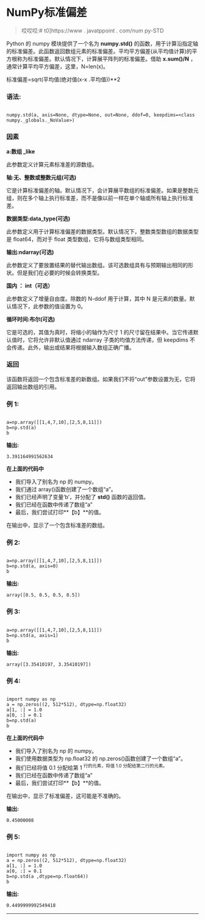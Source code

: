 # NumPy标准偏差

> 哎哎哎:# t0]https://www . javatppoint . com/num py-STD

Python 的 numpy 模块提供了一个名为 **numpy.std()** 的函数，用于计算沿指定轴的标准偏差。此函数返回数组元素的标准偏差。平均平方偏差(从平均值计算)的平方根称为标准偏差。默认情况下，计算展平阵列的标准偏差。借助 **x.sum()/N** ，通常计算平均平方偏差，这里，N=len(x)。

标准偏差=sqrt(平均值(绝对值(x-x .平均值))**2

### 语法:

```

numpy.std(a, axis=None, dtype=None, out=None, ddof=0, keepdims=<class numpy._globals._NoValue>)

```

### 因素

**a:数组 _like**

此参数定义计算元素标准差的源数组。

**轴:无、整数或整数元组(可选)**

它是计算标准偏差的轴。默认情况下，会计算展平数组的标准偏差。如果是整数元组，则在多个轴上执行标准差，而不是像以前一样在单个轴或所有轴上执行标准差。

**数据类型:data_type(可选)**

此参数定义用于计算标准偏差的数据类型。默认情况下，整数类型数组的数据类型是 float64，而对于 float 类型数组，它将与数组类型相同。

**输出:ndarray(可选)**

此参数定义了要放置结果的替代输出数组。该可选数组具有与预期输出相同的形状。但是我们在必要的时候会转换类型。

**国内 ： int（可选）**

此参数定义了增量自由度。除数的 N-ddof 用于计算，其中 N 是元素的数量。默认情况下，此参数的值设置为 0。

**循环时间:布尔(可选)**

它是可选的，其值为真时，将缩小的轴作为尺寸 1 的尺寸留在结果中。当它传递默认值时，它将允许非默认值通过 ndarray 子类的均值方法传递，但 keepdims 不会传递。此外，输出或结果将根据输入数组正确广播。

### 返回

该函数将返回一个包含标准差的新数组。如果我们不将“out”参数设置为无，它将返回输出数组的引用。

### 例 1:

```

a=np.array([[1,4,7,10],[2,5,8,11]])
b=np.std(a)
b

```

**输出:**

```
3.391164991562634

```

**在上面的代码中**

*   我们导入了别名为 np 的 numpy。
*   我们通过 array()函数创建了一个数组“a”。
*   我们已经声明了变量‘b’，并分配了 **std()** 函数的返回值。
*   我们已经在函数中传递了数组“a”
*   最后，我们尝试打印**【b】**的值。

在输出中，显示了一个包含标准差的数组。

### 例 2:

```

a=np.array([[1,4,7,10],[2,5,8,11]])
b=np.std(a, axis=0)
b

```

**输出:**

```
array([0.5, 0.5, 0.5, 0.5])

```

### 例 3:

```

a=np.array([[1,4,7,10],[2,5,8,11]])
b=np.std(a, axis=1)
b

```

**输出:**

```
array([3.35410197, 3.35410197])

```

### 例 4:

```

import numpy as np
a = np.zeros((2, 512*512), dtype=np.float32)
a[1, :] = 1.0
a[0, :] = 0.1
b=np.std(a)
b

```

**在上面的代码中**

*   我们导入了别名为 np 的 numpy。
*   我们使用数据类型为 np.float32 的 np.zeros()函数创建了一个数组“a”。
*   我们已经将值 0.1 分配给第 1 <sup>行的元素，将值 1.0 分配给第二行的元素。</sup>
*   我们已经在函数中传递了数组“a”
*   最后，我们尝试打印**【b】**的值。

在输出中，显示了标准偏差，这可能是不准确的。

**输出:**

```
0.45000008

```

### 例 5:

```

import numpy as np
a = np.zeros((2, 512*512), dtype=np.float32)
a[1, :] = 1.0
a[0, :] = 0.1
b=np.std(a ,dtype=np.float64))
b

```

**输出:**

```
0.4499999992549418

```

* * *